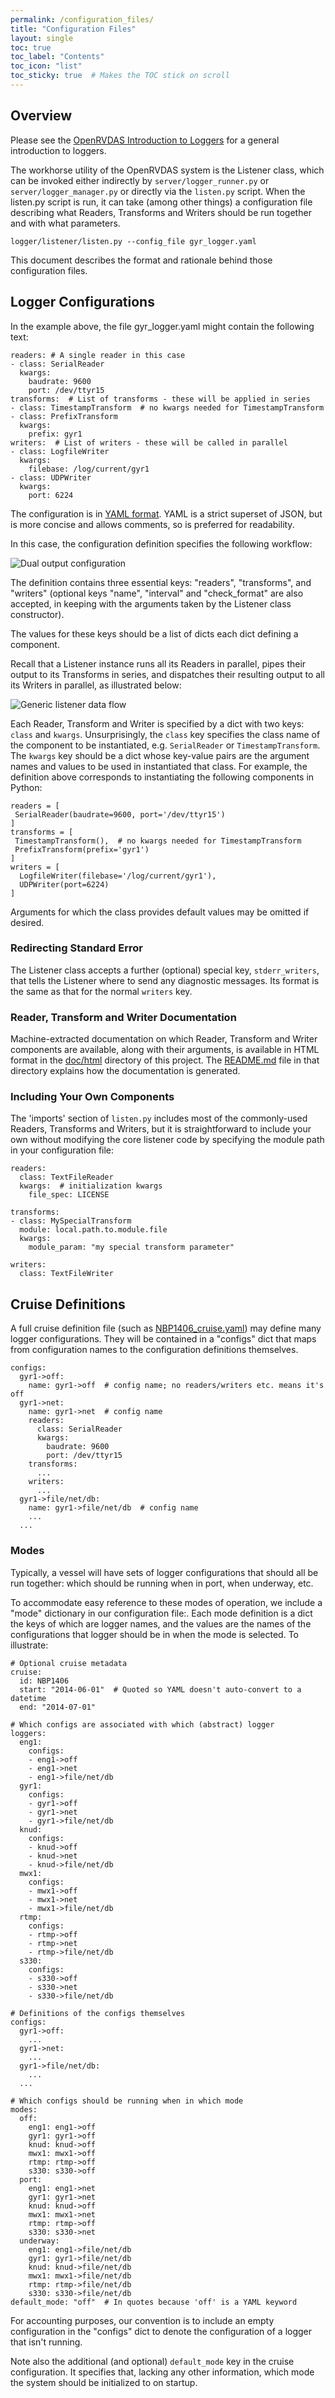 ```yaml
---
permalink: /configuration_files/
title: "Configuration Files"
layout: single
toc: true
toc_label: "Contents"
toc_icon: "list"
toc_sticky: true  # Makes the TOC stick on scroll
---
```


## Overview

Please see the [OpenRVDAS Introduction to Loggers](intro_to_loggers.md)
for a general introduction to loggers.

The workhorse utility of the OpenRVDAS system is the Listener class,
which can be invoked either indirectly by ```server/logger_runner.py```
or ```server/logger_manager.py``` or directly via the ```listen.py```
script. When the listen.py script is run, it can take (among other
things) a configuration file describing what Readers, Transforms and
Writers should be run together and with what parameters.

```
logger/listener/listen.py --config_file gyr_logger.yaml
```
This document describes the format and rationale behind those
configuration files.

## Logger Configurations

In the example above, the file gyr\_logger.yaml might contain the
following text:

```
readers: # A single reader in this case
- class: SerialReader
  kwargs:
    baudrate: 9600
    port: /dev/ttyr15
transforms:  # List of transforms - these will be applied in series
- class: TimestampTransform  # no kwargs needed for TimestampTransform
- class: PrefixTransform
  kwargs:
    prefix: gyr1
writers:  # List of writers - these will be called in parallel
- class: LogfileWriter
  kwargs:
    filebase: /log/current/gyr1
- class: UDPWriter
  kwargs:
    port: 6224
```

The configuration is in [YAML format](https://yaml.org/). YAML is a strict
superset of JSON, but is more concise and allows comments, so is preferred
for readability.

In this case, the configuration definition specifies the following workflow:

![Dual output configuration](../assets/images/dual_writer.png)

The definition contains three essential keys: "readers",
"transforms", and "writers" (optional keys "name", "interval" and
"check_format" are also accepted, in keeping with the arguments taken
by the Listener class constructor).

The values for these keys should be a list of dicts each dict defining
a component.

Recall that a Listener instance runs all its Readers in parallel, pipes
their output to its Transforms in series, and dispatches their resulting
output to all its Writers in parallel, as illustrated below:

![Generic listener data flow](../assets/images/generic_listener.png)

Each Reader, Transform and Writer is specified by a dict with two keys:
``class`` and ``kwargs``. Unsurprisingly, the ``class`` key specifies the
class name of the component to be instantiated, e.g. ``SerialReader`` or
``TimestampTransform``.  The ``kwargs`` key should be a dict whose key-value
pairs are the argument names and values to be used in instantiated that class.
For example, the definition above corresponds to instantiating the following
components in Python:
```
readers = [
 SerialReader(baudrate=9600, port='/dev/ttyr15')
]
transforms = [
 TimestampTransform(),  # no kwargs needed for TimestampTransform
 PrefixTransform(prefix='gyr1')
]
writers = [
  LogfileWriter(filebase='/log/current/gyr1'),
  UDPWriter(port=6224)
]
```
Arguments for which the class provides default values may be omitted if
desired.

### Redirecting Standard Error

The Listener class accepts a further (optional) special key,
``stderr_writers``, that tells the Listener where to send any
diagnostic messages. Its format is the same as that for the normal
``writers`` key.

### Reader, Transform and Writer Documentation

Machine-extracted documentation on which Reader, Transform and Writer components
are available, along with their arguments, is available in HTML format in the
[doc/html](../_pages/docs/html) directory of this project. The [README.md](../_pages/docs/html/README.md) file
in that directory explains how the documentation is generated.

### Including Your Own Components

The 'imports' section of ``listen.py`` includes most of the commonly-used Readers, Transforms and Writers, but it is straightforward to include your own without modifying the core listener code by specifying the module path in your configuration file:

```
readers:
  class: TextFileReader
  kwargs:  # initialization kwargs
    file_spec: LICENSE

transforms:
- class: MySpecialTransform
  module: local.path.to.module.file
  kwargs:
    module_param: "my special transform parameter"

writers:
  class: TextFileWriter
```

## Cruise Definitions

A full cruise definition file (such as
[NBP1406_cruise.yaml](../test/NBP1406/NBP1406_cruise.yaml)) may define
many logger configurations. They will be contained in a "configs" dict
that maps from configuration names to the configuration definitions
themselves.

```
configs:
  gyr1->off:
    name: gyr1->off  # config name; no readers/writers etc. means it's off
  gyr1->net:
    name: gyr1->net  # config name
    readers:
      class: SerialReader
      kwargs:
        baudrate: 9600
        port: /dev/ttyr15
    transforms:
      ...
    writers:
      ...
  gyr1->file/net/db:
    name: gyr1->file/net/db  # config name
    ...
  ...
```

### Modes

Typically, a vessel will have sets of logger configurations that
should all be run together: which should be running when in port, when
underway, etc.

To accommodate easy reference to these modes of operation, we include
a "mode" dictionary in our configuration file:. Each mode
definition is a dict the keys of which are logger names, and the
values are the names of the configurations that logger should be in
when the mode is selected. To illustrate:

```
# Optional cruise metadata
cruise:
  id: NBP1406
  start: "2014-06-01"  # Quoted so YAML doesn't auto-convert to a datetime
  end: "2014-07-01"

# Which configs are associated with which (abstract) logger
loggers:
  eng1:
    configs:
    - eng1->off
    - eng1->net
    - eng1->file/net/db
  gyr1:
    configs:
    - gyr1->off
    - gyr1->net
    - gyr1->file/net/db
  knud:
    configs:
    - knud->off
    - knud->net
    - knud->file/net/db
  mwx1:
    configs:
    - mwx1->off
    - mwx1->net
    - mwx1->file/net/db
  rtmp:
    configs:
    - rtmp->off
    - rtmp->net
    - rtmp->file/net/db
  s330:
    configs:
    - s330->off
    - s330->net
    - s330->file/net/db

# Definitions of the configs themselves
configs:
  gyr1->off:
    ...
  gyr1->net:
    ...
  gyr1->file/net/db:
    ...
  ...

# Which configs should be running when in which mode
modes:
  off:
    eng1: eng1->off
    gyr1: gyr1->off
    knud: knud->off
    mwx1: mwx1->off
    rtmp: rtmp->off
    s330: s330->off
  port:
    eng1: eng1->net
    gyr1: gyr1->net
    knud: knud->off
    mwx1: mwx1->net
    rtmp: rtmp->off
    s330: s330->net
  underway:
    eng1: eng1->file/net/db
    gyr1: gyr1->file/net/db
    knud: knud->file/net/db
    mwx1: mwx1->file/net/db
    rtmp: rtmp->file/net/db
    s330: s330->file/net/db
default_mode: "off"  # In quotes because 'off' is a YAML keyword
```

For accounting purposes, our convention is to include an empty
configuration in the "configs" dict to denote the configuration of a
logger that isn't running.

Note also the additional (and optional) ```default_mode``` key
in the cruise configuration. It specifies that, lacking any other
information, which mode the system should be initialized to on startup.

